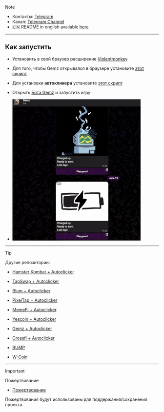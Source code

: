 > [!NOTE]
> - Контакты: [Telegram](https://t.me/mudachyo) 
> - Канал: [Telegram Channel](https://t.me/shopalenka) 
> - 🇪🇳 README in english available [here](README-EN.md)
---
## Как запустить  
- Установить в свой браузер расширение [Violentmonkey](https://chromewebstore.google.com/detail/violentmonkey/jinjaccalgkegednnccohejagnlnfdag?hl=be)
- Для того, чтобы Gemz открывался в браузере установите [этот скрипт](https://github.com/mudachyo/Gemz/raw/main/gemz-web.user.js)
- Для установки **автокликера** установите [этот скрипт](https://github.com/mudachyo/Gemz/raw/main/gemz-autoclicker.user.js)
- Открыть [Бота Gemz](https://web.telegram.org/k/#?tgaddr=tg%3A%2F%2Fresolve%3Fdomain%3Dgemzcoin_boT%26appname%3Dstart_gemz_now%26startapp%3DANzq-UGFW12ahWQ1AxRzw) и запустить игру

- ![Результат](result.gif)

---
> [!TIP]
> Другие репозитории:
> 
> - [Hamster Kombat + Autoclicker](https://github.com/mudachyo/Hamster-Kombat)
> 
> - [TapSwap + Autoclicker](https://github.com/mudachyo/TapSwap)
> 
> - [Blum + Autoclicker](https://github.com/mudachyo/Blum)
>
> - [PixelTap + Autoclicker](https://github.com/mudachyo/PixelTap)
> 
> - [MemeFi + Autoclicker](https://github.com/mudachyo/MemeFi-Coin)
>
> - [Yescoin + Autoclicker](https://github.com/mudachyo/Yescoin)
>
> - [Gemz + Autoclicker](https://github.com/mudachyo/Gemz)
>
> - [Сrossfi + Autoclicker](https://github.com/mudachyo/Crossfi)
>
> - [BUMP](https://github.com/mudachyo/BUMP)
>
> - [W-Coin](https://github.com/mudachyo/W-Coin)
---
> [!IMPORTANT] 
> Пожертвование
> 
> - [Пожертвование](https://mudachyo.codes/donate/)
> 
> Пожертвования будут использованы для поддержания/сохранения проекта.
